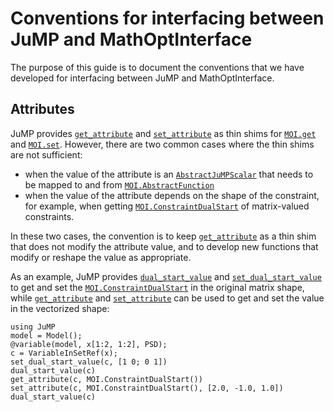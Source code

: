 # Conventions for interfacing between JuMP and MathOptInterface

The purpose of this guide is to document the conventions that we have developed for
interfacing between JuMP and MathOptInterface.

## Attributes

JuMP provides [`get_attribute`](@ref) and [`set_attribute`](@ref) as thin shims
for [`MOI.get`](@ref) and [`MOI.set`](@ref). However, there are two common cases
where the thin shims are not sufficient:

 * when the value of the attribute is an [`AbstractJuMPScalar`](@ref) that needs
   to be mapped to and from [`MOI.AbstractFunction`](@ref)
 * when the value of the attribute depends on the shape of the constraint, for
   example, when getting [`MOI.ConstraintDualStart`](@ref) of matrix-valued
   constraints.

In these two cases, the convention is to keep [`get_attribute`](@ref) as a thin
shim that does not modify the attribute value, and to develop new functions that
modify or reshape the value as appropriate.

As an example, JuMP provides [`dual_start_value`](@ref) and [`set_dual_start_value`](@ref)
to get and set the [`MOI.ConstraintDualStart`](@ref) in the original matrix
shape, while [`get_attribute`](@ref) and [`set_attribute`](@ref) can be used to
get and set the value in the vectorized shape:

```@repl
using JuMP
model = Model();
@variable(model, x[1:2, 1:2], PSD);
c = VariableInSetRef(x);
set_dual_start_value(c, [1 0; 0 1])
dual_start_value(c)
get_attribute(c, MOI.ConstraintDualStart())
set_attribute(c, MOI.ConstraintDualStart(), [2.0, -1.0, 1.0])
dual_start_value(c)
```
